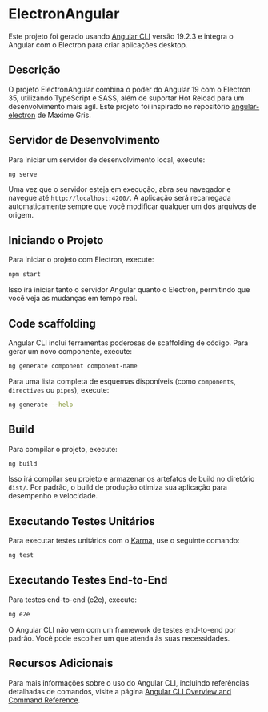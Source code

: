 # ElectronAngular

Este projeto foi gerado usando [Angular CLI](https://github.com/angular/angular-cli) versão 19.2.3 e integra o Angular com o Electron para criar aplicações desktop.

## Descrição

O projeto ElectronAngular combina o poder do Angular 19 com o Electron 35, utilizando TypeScript e SASS, além de suportar Hot Reload para um desenvolvimento mais ágil. Este projeto foi inspirado no repositório [angular-electron](https://github.com/maximegris/angular-electron) de Maxime Gris.

## Servidor de Desenvolvimento

Para iniciar um servidor de desenvolvimento local, execute:

```bash
ng serve
```

Uma vez que o servidor esteja em execução, abra seu navegador e navegue até `http://localhost:4200/`. A aplicação será recarregada automaticamente sempre que você modificar qualquer um dos arquivos de origem.

## Iniciando o Projeto

Para iniciar o projeto com Electron, execute:

```bash
npm start
```

Isso irá iniciar tanto o servidor Angular quanto o Electron, permitindo que você veja as mudanças em tempo real.

## Code scaffolding

Angular CLI inclui ferramentas poderosas de scaffolding de código. Para gerar um novo componente, execute:

```bash
ng generate component component-name
```

Para uma lista completa de esquemas disponíveis (como `components`, `directives` ou `pipes`), execute:

```bash
ng generate --help
```

## Build

Para compilar o projeto, execute:

```bash
ng build
```

Isso irá compilar seu projeto e armazenar os artefatos de build no diretório `dist/`. Por padrão, o build de produção otimiza sua aplicação para desempenho e velocidade.

## Executando Testes Unitários

Para executar testes unitários com o [Karma](https://karma-runner.github.io), use o seguinte comando:

```bash
ng test
```

## Executando Testes End-to-End

Para testes end-to-end (e2e), execute:

```bash
ng e2e
```

O Angular CLI não vem com um framework de testes end-to-end por padrão. Você pode escolher um que atenda às suas necessidades.

## Recursos Adicionais

Para mais informações sobre o uso do Angular CLI, incluindo referências detalhadas de comandos, visite a página [Angular CLI Overview and Command Reference](https://angular.dev/tools/cli).
